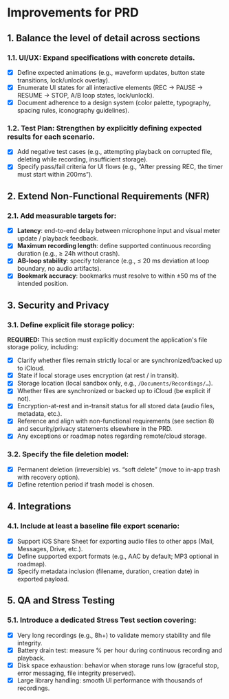 # Improvements for PRD

## 1. Balance the level of detail across sections

### 1.1. **UI/UX**: Expand specifications with concrete details. 
 
- [x] Define expected animations (e.g., waveform updates, button state transitions, lock/unlock overlay).  
- [x] Enumerate UI states for all interactive elements (REC → PAUSE → RESUME → STOP, A/B loop states, lock/unlock).  
- [x] Document adherence to a design system (color palette, typography, spacing rules, iconography guidelines).  

### 1.2. **Test Plan**: Strengthen by explicitly defining expected results for each scenario.  

- [x] Add negative test cases (e.g., attempting playback on corrupted file, deleting while recording, insufficient storage).  
- [x] Specify pass/fail criteria for UI flows (e.g., “After pressing REC, the timer must start within 200ms”).  

## 2. Extend Non-Functional Requirements (NFR)

### 2.1. Add measurable targets for:
  
- [x] **Latency**: end-to-end delay between microphone input and visual meter update / playback feedback.  
- [x] **Maximum recording length**: define supported continuous recording duration (e.g., ≥ 24h without crash).  
- [x] **AB-loop stability**: specify tolerance (e.g., ≤ 20 ms deviation at loop boundary, no audio artifacts).  
- [x] **Bookmark accuracy**: bookmarks must resolve to within ±50 ms of the intended position.  

## 3. Security and Privacy

### 3.1. Define explicit **file storage policy**:

  **REQUIRED:** This section must explicitly document the application's file storage policy, including: 

  - [x] Clarify whether files remain strictly local or are synchronized/backed up to iCloud.  
  - [x] State if local storage uses encryption (at rest / in transit).   
  - [x] Storage location (local sandbox only, e.g., `/Documents/Recordings/…`).  
  - [x] Whether files are synchronized or backed up to iCloud (be explicit if not).  
  - [x] Encryption-at-rest and in-transit status for all stored data (audio files, metadata, etc.).  
  - [x] Reference and align with non-functional requirements (see section 8) and security/privacy statements elsewhere in the PRD.  
  - [x] Any exceptions or roadmap notes regarding remote/cloud storage.

### 3.2. Specify the **file deletion model**:  

  - [x] Permanent deletion (irreversible) vs. “soft delete” (move to in-app trash with recovery option). 
  - [x] Define retention period if trash model is chosen.  

## 4. Integrations

### 4.1. Include at least a **baseline file export scenario**:
  
- [x] Support iOS Share Sheet for exporting audio files to other apps (Mail, Messages, Drive, etc.).  
- [x] Define supported export formats (e.g., AAC by default; MP3 optional in roadmap).  
- [x] Specify metadata inclusion (filename, duration, creation date) in exported payload.  

## 5. QA and Stress Testing

### 5.1. Introduce a dedicated **Stress Test** section covering:
  
- [x] Very long recordings (e.g., 8h+) to validate memory stability and file integrity.  
- [x] Battery drain test: measure % per hour during continuous recording and playback.  
- [x] Disk space exhaustion: behavior when storage runs low (graceful stop, error messaging, file integrity preserved).  
- [x] Large library handling: smooth UI performance with thousands of recordings.  
